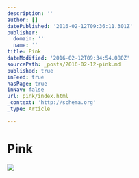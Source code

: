 ```yaml
---
description: ''
author: []
datePublished: '2016-02-12T09:36:11.301Z'
publisher:
  domain: ''
  name: ''
title: Pink
dateModified: '2016-02-12T09:34:54.080Z'
sourcePath: _posts/2016-02-12-pink.md
published: true
inFeed: true
hasPage: true
inNav: false
url: pink/index.html
_context: 'http://schema.org'
_type: Article

---
```

# Pink
![](https://the-grid-user-content.s3-us-west-2.amazonaws.com/0cb6ce69-357a-4dd7-9602-703a9531e8f5.png)